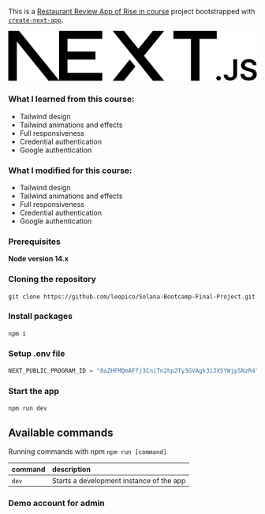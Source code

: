 This is a [Restaurant Review App of Rise in course](https://leopico-blogapp.vercel.app/) project bootstrapped with [`create-next-app`](https://github.com/vercel/next.js/tree/canary/packages/create-next-app).

![Mind map for LPC-Blogapp](./public/next.svg)

### What I learned from this course:

- Tailwind design
- Tailwind animations and effects
- Full responsiveness
- Credential authentication
- Google authentication

### What I modified for this course:

- Tailwind design
- Tailwind animations and effects
- Full responsiveness
- Credential authentication
- Google authentication

### Prerequisites

**Node version 14.x**

### Cloning the repository

```shell
git clone https://github.com/leopico/Solana-Bootcamp-Final-Project.git
```

### Install packages

```shell
npm i
```

### Setup .env file

```js
NEXT_PUBLIC_PROGRAM_ID = "8aZHFMQmAFfj3CniTn2hp2Ty3GVAgk3iJXSYWjp5NzR4";
```

### Start the app

```shell
npm run dev
```

## Available commands

Running commands with npm `npm run [command]`

| command | description                              |
| :------ | :--------------------------------------- |
| `dev`   | Starts a development instance of the app |

### Demo account for admin
